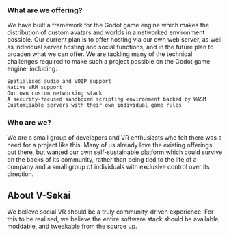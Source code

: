 ### What are we offering?

We have built a framework for the Godot game engine which makes the distribution of custom avatars and worlds in a networked environment possible. Our current plan is to offer hosting via our own web server, as well as individual server hosting and social functions, and in the future plan to broaden what we can offer. We are tackling many of the technical challenges required to make such a project possible on the Godot game engine, including:

    Spatialised audio and VOIP support
    Native VRM support
    Our own custom networking stack
    A security-focused sandboxed scripting environment backed by WASM
    Customisable servers with their own individual game rules

### Who are we?

We are a small group of developers and VR enthusiasts who felt there was a need for a project like this. Many of us already love the existing offerings out there, but wanted our own self-sustainable platform which could survive on the backs of its community, rather than being tied to the life of a company and a small group of individuals with exclusive control over its direction.

## About V-Sekai

We believe social VR should be a truly community-driven experience. For this to be realised, we believe the entire software stack should be available, moddable, and tweakable from the source up.

